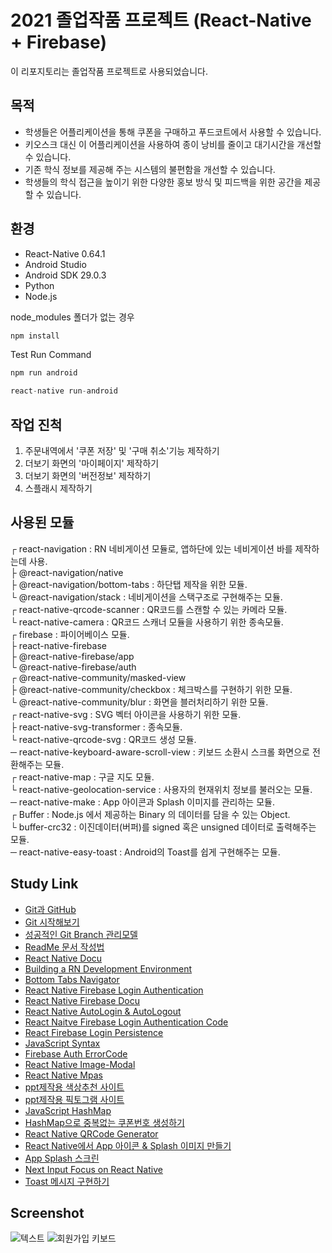 # 2021 졸업작품 프로젝트 (React-Native + Firebase)

이 리포지토리는 졸업작품 프로젝트로 사용되었습니다.

## 목적
* 학생들은 어플리케이션을 통해 쿠폰을 구매하고 푸드코트에서 사용할 수 있습니다.
* 키오스크 대신 이 어플리케이션을 사용하여 종이 낭비를 줄이고 대기시간을 개선할 수 있습니다.
* 기존 학식 정보를 제공해 주는 시스템의 불편함을 개선할 수 있습니다.
* 학생들의 학식 접근을 높이기 위한 다양한 홍보 방식 및 피드백을 위한 공간을 제공할 수 있습니다.

## 환경
* React-Native 0.64.1
* Android Studio
* Android SDK 29.0.3
* Python
* Node.js

node_modules 폴더가 없는 경우
```js
npm install
```

Test Run Command
```js
npm run android
```
```js
react-native run-android
```

## 작업 진척
1. 주문내역에서 '쿠폰 저장' 및 '구매 취소'기능 제작하기
2. 더보기 화면의 '마이페이지' 제작하기
3. 더보기 화면의 '버전정보' 제작하기
4. 스플래시 제작하기

## 사용된 모듈
┌ react-navigation : RN 네비게이션 모듈로, 앱하단에 있는 네비게이션 바를 제작하는데 사용. <br>
├ @react-navigation/native <br>
├ @react-navigation/bottom-tabs : 하단탭 제작을 위한 모듈. <br>
└ @react-navigation/stack : 네비게이션을 스택구조로 구현해주는 모듈. <br>
┌ react-native-qrcode-scanner : QR코드를 스캔할 수 있는 카메라 모듈. <br>
└ react-native-camera : QR코드 스캐너 모듈을 사용하기 위한 종속모듈. <br>
┌ firebase : 파이어베이스 모듈. <br>
├ react-native-firebase <br>
├ @react-native-firebase/app <br>
└ @react-native-firebase/auth <br>
┌ @react-native-community/masked-view <br>
├ @react-native-community/checkbox : 체크박스를 구현하기 위한 모듈. <br>
└ @react-native-community/blur : 화면을 블러처리하기 위한 모듈. <br>
┌ react-native-svg : SVG 벡터 아이콘을 사용하기 위한 모듈. <br>
├ react-native-svg-transformer : 종속모듈. <br>
└ react-native-qrcode-svg : QR코드 생성 모듈. <br>
─ react-native-keyboard-aware-scroll-view : 키보드 소환시 스크롤 화면으로 전환해주는 모듈. <br>
┌ react-native-map : 구글 지도 모듈. <br>
└ react-native-geolocation-service : 사용자의 현재위치 정보를 불러오는 모듈. <br>
─ react-native-make : App 아이콘과 Splash 이미지를 관리하는 모듈. <br>
┌ Buffer : Node.js 에서 제공하는 Binary 의 데이터를 담을 수 있는 Object. <br>
└ buffer-crc32 : 이진데이터(버퍼)를 signed 혹은 unsigned 데이터로 출력해주는 모듈. <br>
─ react-native-easy-toast : Android의 Toast를 쉽게 구현해주는 모듈. <br>

## Study Link
* [Git과 GitHub](https://brunch.co.kr/@anonymdevoo/3)
* [Git 시작해보기](https://brunch.co.kr/@anonymdevoo/4)
* [성공적인 Git Branch 관리모델](http://amazingguni.github.io/blog/2016/03/git-branch-%EA%B7%9C%EC%B9%99)
* [ReadMe 문서 작성법](https://happybono.wordpress.com/2018/01/03/tip-markdown-%EC%9D%84-%EC%9D%B4%EC%9A%A9%ED%95%9C-readme-%EB%AC%B8%EC%84%9C-%EC%9E%91%EC%84%B1%EB%B2%95/)
* [React Native Docu](https://reactnative.dev/docs/0.64/getting-started)
* [Building a RN Development Environment](https://dev-yakuza.posstree.com/ko/react-native/install-on-windows/)
* [Bottom Tabs Navigator](https://reactnavigation.org/docs/bottom-tab-navigator/)
* [React Native Firebase Login Authentication](https://www.youtube.com/watch?v=cFgoSrOui2M)
* [React Native Firebase Docu](https://rnfirebase.io/)
* [React Native AutoLogin & AutoLogout](https://wordbe.tistory.com/entry/React-Native-Auth-%EC%9E%90%EB%8F%99%EB%A1%9C%EA%B7%B8%EC%9D%B8-%EC%9E%90%EB%8F%99%EB%A1%9C%EA%B7%B8%EC%95%84%EC%9B%83)
* [React Naitve Firebase Login Authentication Code](https://github.com/itzpradip/react-native-firebase-social-app)
* [React Firebase Login Persistence](https://velog.io/@cyongchoi/Firebase-%EB%A1%9C-%ED%94%84%EB%A1%9C%EC%A0%9D%ED%8A%B8-%EB%A7%8C%EB%93%A4%EA%B8%B0-1)
* [JavaScript Syntax](https://blex.me/@baealex/%EC%9E%90%EB%B0%94%EC%8A%A4%ED%81%AC%EB%A6%BD%ED%8A%B8javascript-%EA%B8%B0%EB%B3%B8-%EB%AC%B8%EB%B2%95-%EC%A0%95%EB%A6%AC)
* [Firebase Auth ErrorCode](https://firebase.google.com/docs/reference/js/v8/firebase.auth.Auth#error-codes_3)
* [React Native Image-Modal](https://dev-yakuza.posstree.com/ko/react-native/react-native-image-modal/)
* [React Native Mpas](https://dev-yakuza.posstree.com/ko/react-native/react-native-maps/)
* [ppt제작용 색상추천 사이트](https://colors.lol/)
* [ppt제작용 픽토그램 사이트](https://www.flaticon.com/)
* [JavaScript HashMap](https://m.blog.naver.com/PostView.nhn?blogId=newacadia&logNo=110147183901&proxyReferer=https:%2F%2Fwww.google.com%2F)
* [HashMap으로 중복없는 쿠폰번호 생성하기](https://blog.naver.com/alwaysblue15/221782308244)
* [React Native QRCode Generator](https://github.com/cssivision/react-native-qrcode)
* [React Native에서 App 아이콘 & Splash 이미지 만들기](https://dev-yakuza.posstree.com/ko/react-native/react-native-make/)
* [App Splash 스크린](https://dev-yakuza.posstree.com/ko/react-native/react-native-splash-screen/)
* [Next Input Focus on React Native](https://dev.to/rvznkmrllh/next-input-focus-on-react-native-2cb9)
* [Toast 메시지 구현하기](https://jw910911.tistory.com/96)

## Screenshot
![텍스트](https://github.com/westreed/FoodCourt/blob/master/screenshot.png)
![회원가입 키보드](https://github.com/westreed/FoodCourt/blob/master/Register%20Keyboard%20Layout.gif)
